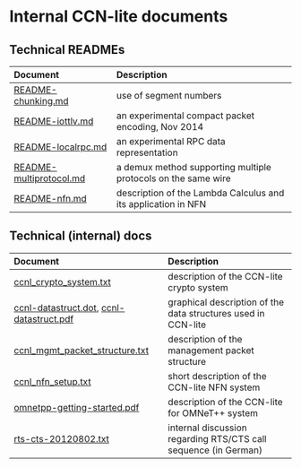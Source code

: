 # Internal CCN-lite documents

## Technical READMEs
Document                                                    | Description
:---------------------------------------------------------- | :----------------
[README-chunking.md](internal/README-chunking.md)           | use of segment numbers
[README-iottlv.md](internal/README-iottlv.md)               | an experimental compact packet encoding, Nov 2014
[README-localrpc.md](internal/README-localrpc.md)           | an experimental RPC data representation
[README-multiprotocol.md](internal/README-multiprotocol.md) | a demux method supporting multiple protocols on the same wire
[README-nfn.md](internal/README-nfn.md)                     | description of the Lambda Calculus and its application in NFN


## Technical (internal) docs
Document                                                  | Description
:-------------------------------------------------------- | :----------------
[ccnl_crypto_system.txt](internal/ccnl_crypto_system.txt) | description of the CCN-lite crypto system
[ccnl-datastruct.dot](internal/ccnl-datastruct.dot), [ccnl-datastruct.pdf](internal/ccnl-datastruct.pdf) | graphical description of the data structures used in CCN-lite
[ccnl_mgmt_packet_structure.txt](internal/ccnl-mgmt-packet-structure.txt) | description of the management packet structure
[ccnl_nfn_setup.txt](internal/ccnl-nfn-setup.txt)         | short description of the CCN-lite NFN system
[omnetpp-getting-started.pdf](internal/omnetpp-getting-started.pdf) | description of the CCN-lite for OMNeT++ system
[rts-cts-20120802.txt](internal/rts-cts-20120802.txt)     | internal discussion regarding RTS/CTS call sequence (in German)
